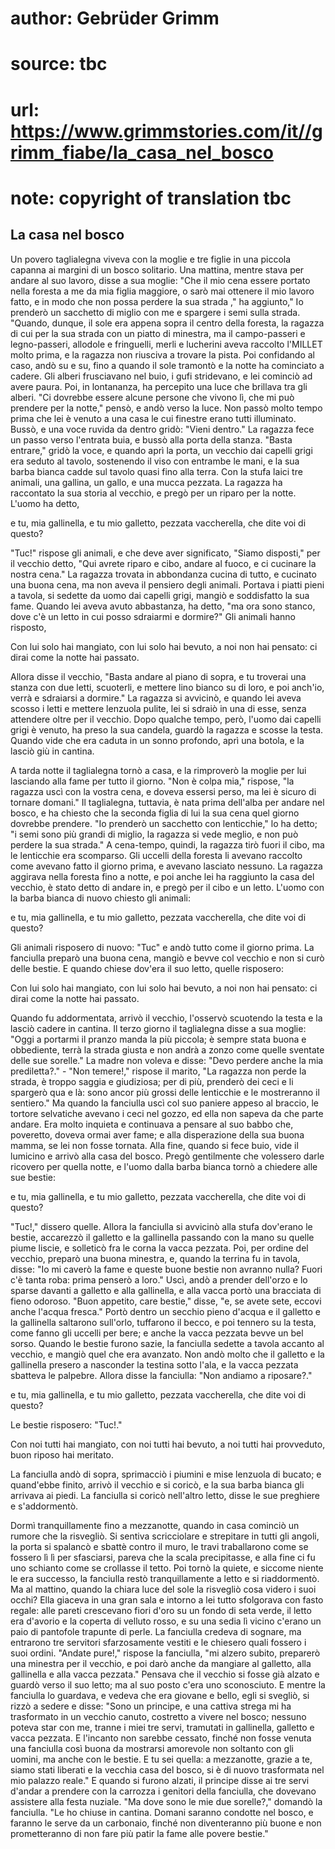 # author: Gebrüder Grimm
# source: tbc
# url: https://www.grimmstories.com/it//grimm_fiabe/la_casa_nel_bosco
# note: copyright of translation tbc

## La casa nel bosco 

Un povero taglialegna viveva con la moglie e tre figlie in una piccola
capanna ai margini di un bosco solitario. Una mattina, mentre stava per
andare al suo lavoro, disse a sua moglie: "Che il mio cena essere
portato nella foresta a me da mia figlia maggiore, o sarò mai ottenere
il mio lavoro fatto, e in modo che non possa perdere la sua strada ,"
ha aggiunto," Io prenderò un sacchetto di miglio con me e spargere i
semi sulla strada. "Quando, dunque, il sole era appena sopra il centro
della foresta, la ragazza di cui per la sua strada con un piatto di
minestra, ma il campo-passeri e legno-passeri, allodole e fringuelli,
merli e lucherini aveva raccolto l'MILLET molto prima, e la ragazza non
riusciva a trovare la pista. Poi confidando al caso, andò su e su, fino
a quando il sole tramontò e la notte ha cominciato a cadere. Gli alberi
frusciavano nel buio, i gufi stridevano, e lei cominciò ad avere paura.
Poi, in lontananza, ha percepito una luce che brillava tra gli alberi.
"Ci dovrebbe essere alcune persone che vivono lì, che mi può prendere
per la notte," pensò, e andò verso la luce. Non passò molto tempo prima
che lei è venuto a una casa le cui finestre erano tutti illuminato.
Bussò, e una voce ruvida da dentro gridò: "Vieni dentro." La ragazza
fece un passo verso l'entrata buia, e bussò alla porta della stanza.
"Basta entrare," gridò la voce, e quando aprì la porta, un vecchio dai
capelli grigi era seduto al tavolo, sostenendo il viso con entrambe le
mani, e la sua barba bianca cadde sul tavolo quasi fino alla terra. Con
la stufa laici tre animali, una gallina, un gallo, e una mucca pezzata.
La ragazza ha raccontato la sua storia al vecchio, e pregò per un riparo
per la notte. L'uomo ha detto,

e tu, mia gallinella,
e tu mio galletto,
pezzata vaccherella,
che dite voi di questo?

"Tuc!" rispose gli animali, e che deve aver significato, "Siamo
disposti," per il vecchio detto, "Qui avrete riparo e cibo, andare al
fuoco, e ci cucinare la nostra cena." La ragazza trovata in abbondanza
cucina di tutto, e cucinato una buona cena, ma non aveva il pensiero
degli animali. Portava i piatti pieni a tavola, si sedette da uomo dai
capelli grigi, mangiò e soddisfatto la sua fame. Quando lei aveva avuto
abbastanza, ha detto, "ma ora sono stanco, dove c'è un letto in cui
posso sdraiarmi e dormire?" Gli animali hanno risposto,

Con lui solo hai mangiato,
con lui solo hai bevuto,
a noi non hai pensato:
ci dirai come la notte hai passato.

Allora disse il vecchio, "Basta andare al piano di sopra, e tu troverai
una stanza con due letti, scuoterli, e mettere lino bianco su di loro, e
poi anch'io, verrà e sdraiarsi a dormire." La ragazza si avvicinò, e
quando lei aveva scosso i letti e mettere lenzuola pulite, lei si sdraiò
in una di esse, senza attendere oltre per il vecchio. Dopo qualche
tempo, però, l'uomo dai capelli grigi è venuto, ha preso la sua
candela, guardò la ragazza e scosse la testa. Quando vide che era caduta
in un sonno profondo, aprì una botola, e la lasciò giù in cantina.

A tarda notte il taglialegna tornò a casa, e la rimproverò la moglie per
lui lasciando alla fame per tutto il giorno. "Non è colpa mia,"
rispose, "la ragazza uscì con la vostra cena, e doveva essersi perso,
ma lei è sicuro di tornare domani." Il taglialegna, tuttavia, è nata
prima dell'alba per andare nel bosco, e ha chiesto che la seconda
figlia di lui la sua cena quel giorno dovrebbe prendere. "Io prenderò
un sacchetto con lenticchie," lo ha detto; "i semi sono più grandi di
miglio, la ragazza si vede meglio, e non può perdere la sua strada." A
cena-tempo, quindi, la ragazza tirò fuori il cibo, ma le lenticchie era
scomparso. Gli uccelli della foresta li avevano raccolto come avevano
fatto il giorno prima, e avevano lasciato nessuno. La ragazza aggirava
nella foresta fino a notte, e poi anche lei ha raggiunto la casa del
vecchio, è stato detto di andare in, e pregò per il cibo e un letto.
L'uomo con la barba bianca di nuovo chiesto gli animali:

e tu, mia gallinella,
e tu mio galletto,
pezzata vaccherella,
che dite voi di questo?

Gli animali risposero di nuovo: "Tuc" e andò tutto come il giorno
prima. La fanciulla preparò una buona cena, mangiò e bevve col vecchio e
non si curò delle bestie. E quando chiese dov'era il suo letto, quelle
risposero:

Con lui solo hai mangiato,
con lui solo hai bevuto,
a noi non hai pensato:
ci dirai come la notte hai passato.

Quando fu addormentata, arrivò il vecchio, l'osservò scuotendo la testa
e la lasciò cadere in cantina. Il terzo giorno il taglialegna disse a
sua moglie: "Oggi a portarmi il pranzo manda la più piccola; è sempre
stata buona e obbediente, terrà la strada giusta e non andrà a zonzo
come quelle sventate delle sue sorelle." La madre non voleva e disse:
"Devo perdere anche la mia prediletta?." - "Non temere!," rispose il
marito, "La ragazza non perde la strada, è troppo saggia e giudiziosa;
per di più, prenderò dei ceci e li spargerò qua e là: sono ancor più
grossi delle lenticchie e le mostreranno il sentiero." Ma quando la
fanciulla uscì col suo paniere appeso al braccio, le tortore selvatiche
avevano i ceci nel gozzo, ed ella non sapeva da che parte andare. Era
molto inquieta e continuava a pensare al suo babbo che, poveretto,
doveva ormai aver fame; e alla disperazione della sua buona mamma, se
lei non fosse tornata. Alla fine, quando si fece buio, vide il lumicino
e arrivò alla casa del bosco. Pregò gentilmente che volessero darle
ricovero per quella notte, e l'uomo dalla barba bianca tornò a chiedere
alle sue bestie:

e tu, mia gallinella,
e tu mio galletto,
pezzata vaccherella,
che dite voi di questo?

"Tuc!," dissero quelle. Allora la fanciulla si avvicinò alla stufa
dov'erano le bestie, accarezzò il galletto e la gallinella passando con
la mano su quelle piume liscie, e solleticò fra le corna la vacca
pezzata. Poi, per ordine del vecchio, preparò una buona minestra, e,
quando la terrina fu in tavola, disse: "Io mi caverò la fame e queste
buone bestie non avranno nulla? Fuori c'è tanta roba: prima penserò a
loro." Uscì, andò a prender dell'orzo e lo sparse davanti a galletto e
alla gallinella, e alla vacca portò una bracciata di fieno odoroso.
"Buon appetito, care bestie," disse, "e, se avete sete, eccovi anche
l'acqua fresca." Portò dentro un secchio pieno d'acqua e il galletto
e la gallinella saltarono sull'orlo, tuffarono il becco, e poi tennero
su la testa, come fanno gli uccelli per bere; e anche la vacca pezzata
bevve un bel sorso. Quando le bestie furono sazie, la fanciulla sedette
a tavola accanto al vecchio, e mangiò quel che era avanzato. Non andò
molto che il galletto e la gallinella presero a nasconder la testina
sotto l'ala, e la vacca pezzata sbatteva le palpebre. Allora disse la
fanciulla: "Non andiamo a riposare?."

e tu, mia gallinella,
e tu mio galletto,
pezzata vaccherella,
che dite voi di questo?

Le bestie risposero: "Tuc!."

Con noi tutti hai mangiato,
con noi tutti hai bevuto,
a noi tutti hai provveduto,
buon riposo hai meritato.

La fanciulla andò di sopra, sprimacciò i piumini e mise lenzuola di
bucato; e quand'ebbe finito, arrivò il vecchio e si coricò, e la sua
barba bianca gli arrivava ai piedi. La fanciulla si coricò nell'altro
letto, disse le sue preghiere e s'addormentò.

Dormì tranquillamente fino a mezzanotte, quando in casa cominciò un
rumore che la risvegliò. Si sentiva scricciolare e strepitare in tutti
gli angoli, la porta si spalancò e sbattè contro il muro, le travi
traballarono come se fossero lì lì per sfasciarsi, pareva che la scala
precipitasse, e alla fine ci fu uno schianto come se crollasse il tetto.
Poi tornò la quiete, e siccome niente le era successo, la fanciulla
restò tranquillamente a letto e si riaddormentò. Ma al mattino, quando
la chiara luce del sole la risvegliò cosa videro i suoi occhi? Ella
giaceva in una gran sala e intorno a lei tutto sfolgorava con fasto
regale: alle pareti crescevano fiori d'oro su un fondo di seta verde,
il letto era d'avorio e la coperta di velluto rosso, e su una sedia lì
vicino c'erano un paio di pantofole trapunte di perle. La fanciulla
credeva di sognare, ma entrarono tre servitori sfarzosamente vestiti e
le chiesero quali fossero i suoi ordini. "Andate pure!," rispose la
fanciulla, "mi alzero subito, preparerò una minestra per il vecchio, e
poi darò anche da mangiare al galletto, alla gallinella e alla vacca
pezzata." Pensava che il vecchio si fosse già alzato e guardò verso il
suo letto; ma al suo posto c'era uno sconosciuto. E mentre la fanciulla
lo guardava, e vedeva che era giovane e bello, egli si svegliò, si rizzò
a sedere e disse: "Sono un principe, e una cattiva strega mi ha
trasformato in un vecchio canuto, costretto a vivere nel bosco; nessuno
poteva star con me, tranne i miei tre servi, tramutati in gallinella,
galletto e vacca pezzata. E l'incanto non sarebbe cessato, finché non
fosse venuta una fanciulla così buona da mostrarsi amorevole non
soltanto con gli uomini, ma anche con le bestie. E tu sei quella: a
mezzanotte, grazie a te, siamo stati liberati e la vecchia casa del
bosco, si è di nuovo trasformata nel mio palazzo reale." E quando si
furono alzati, il principe disse ai tre servi d'andar a prendere con la
carrozza i genitori della fanciulla, che dovevano assistere alla festa
nuziale. "Ma dove sono le mie due sorelle?," domandò la fanciulla.
"Le ho chiuse in cantina. Domani saranno condotte nel bosco, e faranno
le serve da un carbonaio, finché non diventeranno più buone e non
prometteranno di non fare più patir la fame alle povere bestie."

